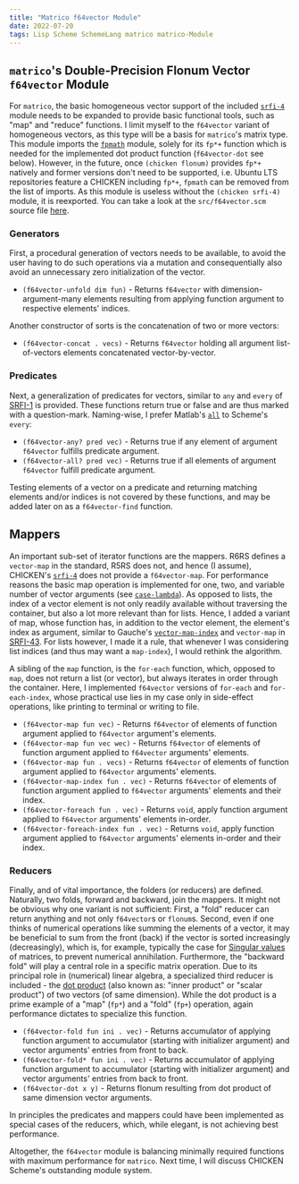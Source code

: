 ```yaml
---
title: "Matrico f64vector Module"
date: 2022-07-20
tags: Lisp Scheme SchemeLang matrico matrico-Module
---
```


## `matrico`'s Double-Precision Flonum Vector `f64vector` Module

For `matrico`, the basic homogeneous vector support of the included [`srfi-4`](https://gramian.github.io/numerical-schemer.xyz/2022/07/13/chicken-srfi4.html) module needs to be expanded to provide basic functional tools,
such as "map" and "reduce" functions.
I limit myself to the `f64vector` variant of homogeneous vectors, as this type will be a basis for `matrico`'s matrix type.
This module imports the [`fpmath`](https://gramian.github.io/numerical-schemer.xyz/2022/07/08/matrico-fpmath.html) module,
solely for its `fp*+` function which is needed for the implemented dot product function (`f64vector-dot` see below).
However, in the future, once `(chicken flonum)` provides `fp*+` natively and former versions don't need to be supported,
i.e. Ubuntu LTS repositories feature a CHICKEN including `fp*+`, `fpmath` can be removed from the list of imports.
As this module is useless without the `(chicken srfi-4)` module, it is reexported.
You can take a look at the `src/f64vector.scm` source file [here](https://github.com/gramian/matrico/blob/main/src/f64vector.scm).

### Generators
First, a procedural generation of vectors needs to be available,
to avoid the user having to do such operations via a mutation and consequentially
also avoid an unnecessary zero initialization of the vector.

* `(f64vector-unfold dim fun)` - Returns `f64vector` with dimension-argument-many elements resulting from applying function argument to respective elements' indices.

Another constructor of sorts is the concatenation of two or more vectors:

* `(f64vector-concat . vecs)` - Returns `f64vector` holding all argument list-of-vectors elements concatenated vector-by-vector.

### Predicates
Next, a generalization of predicates for vectors, similar to `any` and `every` of [SRFI-1](https://srfi.schemers.org/srfi-1/srfi-1.html) is provided.
These functions return true or false and are thus marked with a question-mark.
Naming-wise, I prefer Matlab's [`all`](https://www.mathworks.com/help/matlab/ref/all.html) to Scheme's `every`:

* `(f64vector-any? pred vec)` - Returns true if any element of argument `f64vector` fulfills predicate argument.
* `(f64vector-all? pred vec)` - Returns true if all elements of argument `f64vector` fulfill predicate argument.

Testing elements of a vector on a predicate and returning matching elements and/or indices is not covered by these functions,
and may be added later on as a `f64vector-find` function.

## Mappers
An important sub-set of iterator functions are the mappers.
R6RS defines a `vector-map` in the standard, R5RS does not,
and hence (I assume), CHICKEN's [`srfi-4`](http://wiki.call-cc.org/man/5/Module%20srfi-4) does not provide a `f64vector-map`.
For performance reasons the basic map operation is implemented for one, two, and variable number of vector arguments (see [`case-lambda`](http://wiki.call-cc.org/man/5/Module%20(chicken%20base)#case-lambda)).
As opposed to lists, the index of a vector element is not only readily available without traversing the container,
but also a lot more relevant than for lists.
Hence, I added a variant of map, whose function has, in addition to the vector element, the element's index as argument,
similar to Gauche's [`vector-map-index`](https://practical-scheme.net/gauche/man/gauche-refe/Vector-family.html#index-vector_002dmap_002dwith_002dindex)
and `vector-map` in [SRFI-43](https://srfi.schemers.org/srfi-43/srfi-43.html).
For lists however, I made it a rule, that whenever I was considering list indices (and thus may want a `map-index`),
I would rethink the algorithm.

A sibling of the `map` function, is the `for-each` function, which, opposed to `map`, does not return a list (or vector),
but always iterates in order through the container.
Here, I implemented `f64vector` versions of `for-each` and `for-each-index`,
whose practical use lies in my case only in side-effect operations, like printing to terminal or writing to file.

* `(f64vector-map fun vec)` - Returns `f64vector` of elements of function argument applied to `f64vector` argument's elements.
* `(f64vector-map fun vec wec)` - Returns `f64vector` of elements of function argument applied to `f64vector` arguments' elements.
* `(f64vector-map fun . vecs)` - Returns `f64vector` of elements of function argument applied to `f64vector` arguments' elements.
* `(f64vector-map-index fun . vec)` - Returns `f64vector` of elements of function argument applied to `f64vector` arguments' elements and their index.
* `(f64vector-foreach fun . vec)` - Returns `void`, apply function argument applied to `f64vector` arguments' elements in-order.
* `(f64vector-foreach-index fun . vec)` - Returns `void`, apply function argument applied to `f64vector` arguments' elements in-order and their index.

### Reducers
Finally, and of vital importance, the folders (or reducers) are defined.
Naturally, two folds, forward and backward, join the mappers.
It might not be obvious why one variant is not sufficient:
First, a "fold" reducer can return anything and not only `f64vector`s or `flonum`s.
Second, even if one thinks of numerical operations like summing the elements of a vector,
it may be beneficial to sum from the front (back) if the vector is sorted increasingly (decreasingly),
which is, for example, typically the case for [Singular values](https://en.wikipedia.org/wiki/Singular_value_decomposition) of matrices, to prevent numerical annihilation.
Furthermore, the "backward fold" will play a central role in a specific matrix operation.
Due to its principal role in (numerical) linear algebra,
a specialized third reducer is included - the [dot product](https://en.wikipedia.org/wiki/Dot_product) (also known as: "inner product" or "scalar product") of two vectors (of same dimension).
While the dot product is a prime example of a "map" (`fp*`) and a "fold" (`fp+`) operation,
again performance dictates to specialize this function.

* `(f64vector-fold fun ini . vec)` - Returns accumulator of applying function argument to accumulator (starting with initializer argument) and vector arguments' entries from front to back.
* `(f64vector-fold* fun ini . vec)` - Returns accumulator of applying function argument to accumulator (starting with initializer argument) and vector arguments' entries from back to front.
* `(f64vector-dot x y)` - Returns flonum resulting from dot product of same dimension vector arguments.

In principles the predicates and mappers could have been implemented as special cases of the reducers,
which, while elegant, is not achieving best performance.

Altogether, the `f64vector` module is balancing minimally required functions
with maximum performance for `matrico`.
Next time, I will discuss CHICKEN Scheme's outstanding module system.


